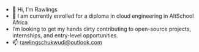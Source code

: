 - 👋 Hi, I’m Rawlings
- 🌱 I am currently enrolled for a diploma in cloud engineering in AltSchool Africa
-  I’m looking to get my hands dirty contributing to open-source projects, internships, and entry-level opportunities.
- 📫 rawlingschukwudi@outlook.com

<!---
Macrawl/Macrawl is a ✨ special ✨ repository because its `README.md` (this file) appears on your GitHub profile.
You can click the Preview link to take a look at your changes.
--->
